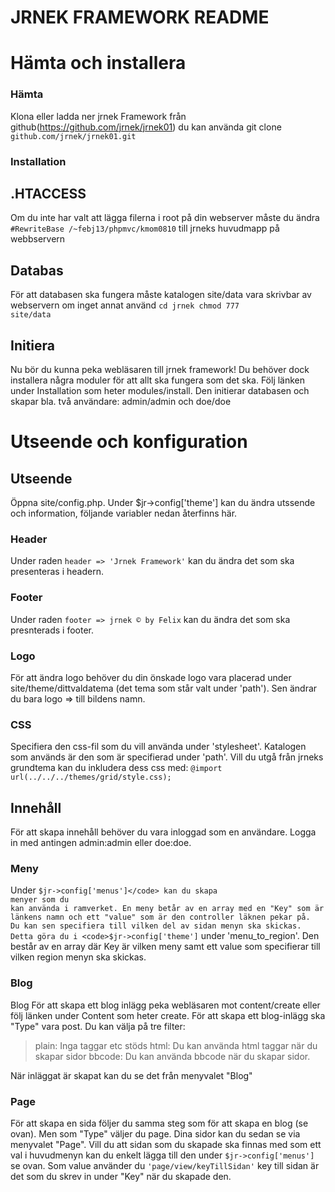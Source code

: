 JRNEK FRAMEWORK README
========

Hämta och installera
========
### Hämta
Klona eller ladda ner jrnek Framework från github(https://github.com/jrnek/jrnek01)
du kan använda git clone <code>github.com/jrnek/jrnek01.git</code>

### Installation
## .HTACCESS
Om du inte har valt att lägga filerna i root på din webserver måste du ändra
<code>#RewriteBase /~febj13/phpmvc/kmom0810</code> till jrneks huvudmapp på webbservern

## Databas
För att databasen ska fungera måste katalogen site/data vara skrivbar av webservern
om inget annat använd <code>cd jrnek chmod 777 site/data</code>

## Initiera
Nu bör du kunna peka webläsaren till jrnek framework! Du behöver dock installera 
några moduler för att allt ska fungera som det ska. Följ länken under Installation som 
heter modules/install. Den initierar databasen och skapar bla. två användare: admin/admin och doe/doe

Utseende och konfiguration
===========

## Utseende
Öppna site/config.php. Under $jr->config['theme'] kan du ändra utssende och information,
följande variabler nedan återfinns här.

### Header
Under raden <code>header => 'Jrnek Framework'</code> kan du ändra det som ska presenteras i headern.

### Footer
Under raden <code>footer => jrnek &copy; by Felix</code> kan du ändra det som ska presnterads i footer.

### Logo
För att ändra logo behöver du din önskade logo vara placerad under site/theme/dittvaldatema 
(det tema som står valt under 'path'). Sen ändrar du bara logo => till bildens namn.

### CSS
Specifiera den css-fil som du vill använda under 'stylesheet'. Katalogen som används är den 
som är specifierad under 'path'. Vill du utgå från jrneks grundtema kan du inkludera dess css 
med: <code>@import url(../../../themes/grid/style.css);</code>


## Innehåll
För att skapa innehåll behöver du vara inloggad som en användare.
Logga in med antingen admin:admin eller doe:doe.

### Meny
Under <code>$jr->config['menus']</code> kan du skapa menyer som du 
kan använda i ramverket. En meny betår av en array med en "Key" som är
länkens namn och ett "value" som är den controller läknen pekar på.
Du kan sen specifiera till vilken del av sidan menyn ska skickas.
Detta göra du i <code>$jr->config['theme']</code> under 'menu_to_region'.
Den består av en array där Key är vilken meny samt ett value som specifierar
till vilken region menyn ska skickas.


### Blog
Blog
För att skapa ett blog inlägg peka webläsaren mot content/create eller följ länken under Content
 som heter create. För att skapa ett blog-inlägg ska "Type" vara post. Du kan välja på tre filter:

 > plain: 	Inga taggar etc stöds
 > html: 	Du kan använda html taggar när du skapar sidor
 > bbcode: 	Du kan använda bbcode när du skapar sidor.

När inläggat är skapat kan du se det från menyvalet "Blog"

### Page
För att skapa en sida följer du samma steg som för att skapa en blog (se ovan).
Men som "Type" väljer du page. Dina sidor kan du sedan se via menyvalet "Page".
Vill du att sidan som du skapade ska finnas med som ett val i huvudmenyn kan du
enkelt lägga till den under <code>$jr->config['menus']</code> se ovan. Som value
använder du <code>'page/view/keyTillSidan'</code> key till sidan är det som du
skrev in under "Key" när du skapade den.

